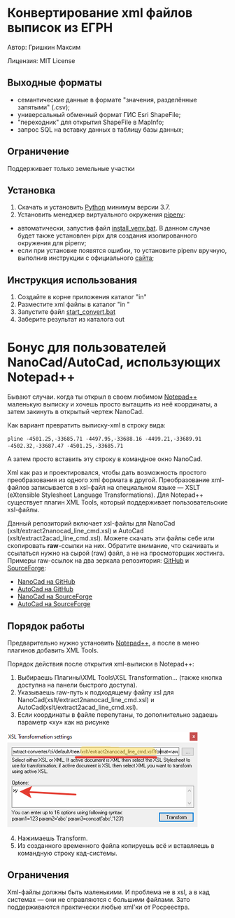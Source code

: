 # Конвертирование xml файлов выписок из ЕГРН

Автор: Гришкин Максим

Лицензия: MIT License

## Выходные форматы

- семантические данные в формате "значения, разделённые запятыми" (.csv);
- универсальный обменный формат ГИС Esri ShapeFile;
- "переходник" для открытия ShapeFile в MapInfo;
- запрос SQL на вставку данных в таблицу базы данных;

## Ограничение

Поддерживает только земельные участки

## Установка

1. Скачать и установить [Python](https://www.python.org/downloads/) минимум версии 3.7.
2. Установить менеджер виртуального окружения [pipenv](https://pipenv.pypa.io/en/latest/):

- автоматически, запустив файл [install_venv.bat](./install_venv.bat). В данном случае будет также установлен pipx для
  создания изолированного окружения для pipenv;
- если при установке появятся ошибки, то установите pipenv вручную, выполнив инструкции с
  официального [сайта](https://pipenv.pypa.io/en/latest/);

## Инструкция использования

1. Создайте в корне приложения каталог "in"
2. Разместите xml файлы в каталог "in "
3. Запустите файл [start_convert.bat](./start_convert.bat "start_convert.bat")
4. Заберите результат из каталога out

# Бонус для пользователей NanoCad/AutoCad, использующих Notepad++

Бывают случаи. когда ты открыл в своем любимом [Notepad++](https://notepad-plus-plus.org) маленькую выписку и хочешь просто вытащить из неё координаты, а затем закинуть в открытый чертеж NanoCad.

Как вариант превратить выписку-xml в строку вида:

```
pline -4501.25,-33685.71 -4497.95,-33688.16 -4499.21,-33689.91 -4502.32,-33687.47 -4501.25,-33685.71
```

А затем просто вставить эту строку в командное окно NanoCad.

Xml как раз и проектировался, чтобы дать возможность простого преобразования из одного xml формата в другой.
Преобразование xml-файлов записывается в xsl-файл на специальном языке — XSLT (eXtensible Stylesheet Language
Transformations).
Для Notepad++ существует плагин XML Tools, который поддерживает пользовательские xsl-файлы.

Данный репозиторий включает xsl-файлы для NanoCad (xslt/extract2nanocad_line_cmd.xsl)
и AutoCad (xslt/extract2acad_line_cmd.xsl).
Можете скачать эти файлы себе или скопировать **raw**-ссылки на них.
Обратите внимание, что скачивать и ссылаться нужно на сырой (raw) файл, а не на просмоторщик хостинга.
Примеры raw-ссылок на два зеркала репозитория: [GitHub](github.com) и [SourceForge](sourceforge.net):

- [NanoCad на GitHub](https://raw.githubusercontent.com/gmaFFFFF/extract-converter/develop/xslt/extract2nanocad_line_cmd.xsl)
- [AutoCad на GitHub](https://raw.githubusercontent.com/gmaFFFFF/extract-converter/develop/xslt/extract2acad_line_cmd.xsl)
- [NanoCad на SourceForge](https://sourceforge.net/p/cadaster-utils/extract-converter/ci/default/tree/xslt/extract2nanocad_line_cmd.xsl?format=raw)
- [AutoCad на SourceForge](https://sourceforge.net/p/cadaster-utils/extract-converter/ci/default/tree/xslt/extract2acad_line_cmd.xsl?format=raw)

## Порядок работы

Предварительно нужно установить [Notepad++](https://notepad-plus-plus.org), а после в меню плагинов добавить XML Tools.

Порядок действия после открытия xml-выписки в Notepad++:

1. Выбираешь Плагины\XML Tools\XSL Transformation… (также кнопка доступна на панели быстрого доступа).
2. Указываешь raw-путь к подходящему файлу xsl для NanoCad(xslt/extract2nanocad_line_cmd.xsl) и AutoCad(xslt/extract2acad_line_cmd.xsl).
3. Если координаты в файле перепутаны, то дополнительно задаешь параметр «xy» как на рисунке

![Окно преобразования xml](doc/img/xml_tools.png)


4. Нажимаешь Transform.
5. Из созданного временного файла копируешь всё и вставляешь в командную строку кад-системы.

## Ограничения

Xml-файлы должны быть маленькими. И проблема не в xsl, а в кад системах — они не справляются с большими файлами.
Зато поддерживаются практически любые xml'ки от Росреестра.
